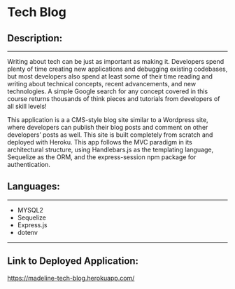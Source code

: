 # Tech Blog

## Description:

---
Writing about tech can be just as important as making it. Developers spend plenty of time creating new applications and debugging existing codebases, but most developers also spend at least some of their time reading and writing about technical concepts, recent advancements, and new technologies. A simple Google search for any concept covered in this course returns thousands of think pieces and tutorials from developers of all skill levels!

This application is a a CMS-style blog site similar to a Wordpress site, where developers can publish their blog posts and comment on other developers’ posts as well. This site is built completely from scratch and deployed with Heroku. This app follows the MVC paradigm in its architectural structure, using Handlebars.js as the templating language, Sequelize as the ORM, and the express-session npm package for authentication.


## Languages:

---

- MYSQL2
- Sequelize
- Express.js
- dotenv

---

## Link to Deployed Application:
https://madeline-tech-blog.herokuapp.com/
